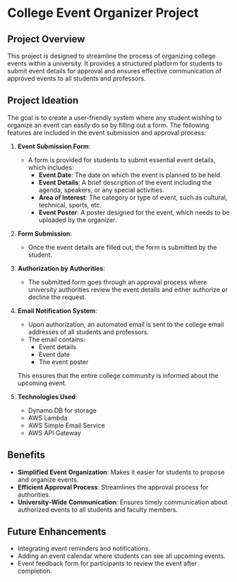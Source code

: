 # College Event Organizer Project

## Project Overview
This project is designed to streamline the process of organizing college events within a university. It provides a structured platform for students to submit event details for approval and ensures effective communication of approved events to all students and professors. 

## Project Ideation

The goal is to create a user-friendly system where any student wishing to organize an event can easily do so by filling out a form. The following features are included in the event submission and approval process:

1. **Event Submission Form**:
   - A form is provided for students to submit essential event details, which includes:
     - **Event Date**: The date on which the event is planned to be held.
     - **Event Details**: A brief description of the event including the agenda, speakers, or any special activities.
     - **Area of Interest**: The category or type of event, such as cultural, technical, sports, etc.
     - **Event Poster**: A poster designed for the event, which needs to be uploaded by the organizer.

2. **Form Submission**:
   - Once the event details are filled out, the form is submitted by the student.
   
3. **Authorization by Authorities**:
   - The submitted form goes through an approval process where university authorities review the event details and either authorize or decline the request.
   
4. **Email Notification System**:
   - Upon authorization, an automated email is sent to the college email addresses of all students and professors.
   - The email contains:
     - Event details
     - Event date
     - The event poster
   
   This ensures that the entire college community is informed about the upcoming event.

5. **Technologies Used**:
   - Dynamo DB for storage
   - AWS Lambda
   - AWS Simple Email Service
   - AWS API Gateway

## Benefits
- **Simplified Event Organization**: Makes it easier for students to propose and organize events.
- **Efficient Approval Process**: Streamlines the approval process for authorities.
- **University-Wide Communication**: Ensures timely communication about authorized events to all students and faculty members.

## Future Enhancements
- Integrating event reminders and notifications.
- Adding an event calendar where students can see all upcoming events.
- Event feedback form for participants to review the event after completion.
   
